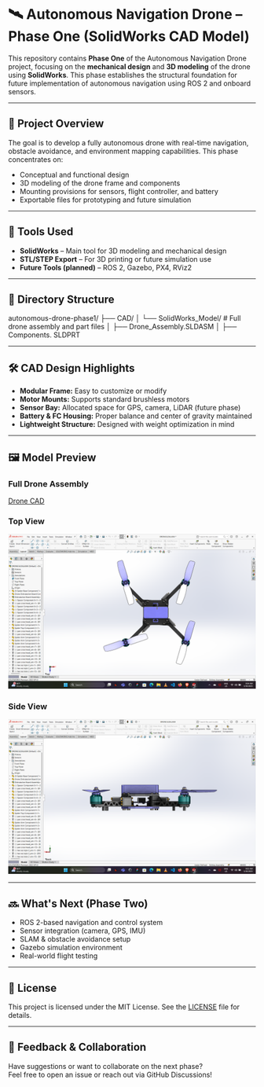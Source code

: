 # 🛰️ Autonomous Navigation Drone – Phase One (SolidWorks CAD Model)

This repository contains **Phase One** of the Autonomous Navigation Drone project, focusing on the **mechanical design** and **3D modeling** of the drone using **SolidWorks**. This phase establishes the structural foundation for future implementation of autonomous navigation using ROS 2 and onboard sensors.

---

## 📌 Project Overview

The goal is to develop a fully autonomous drone with real-time navigation, obstacle avoidance, and environment mapping capabilities. This phase concentrates on:

- Conceptual and functional design
- 3D modeling of the drone frame and components
- Mounting provisions for sensors, flight controller, and battery
- Exportable files for prototyping and future simulation

---

## 🧰 Tools Used

- **SolidWorks** – Main tool for 3D modeling and mechanical design  
- **STL/STEP Export** – For 3D printing or future simulation use  
- **Future Tools (planned)** – ROS 2, Gazebo, PX4, RViz2

---

## 📁 Directory Structure

autonomous-drone-phase1/
├── CAD/
│ └── SolidWorks_Model/ # Full drone assembly and part files
│ ├── Drone_Assembly.SLDASM
│ ├── Components. SLDPRT


---

## 🛠️ CAD Design Highlights

- **Modular Frame:** Easy to customize or modify  
- **Motor Mounts:** Supports standard brushless motors  
- **Sensor Bay:** Allocated space for GPS, camera, LiDAR (future phase)  
- **Battery & FC Housing:** Proper balance and center of gravity maintained  
- **Lightweight Structure:** Designed with weight optimization in mind

---

## 🖼️ Model Preview

### Full Drone Assembly  
[Drone CAD](https://raw.githubusercontent.com/KunalJadhao/Autonomous-Navigation-Drone/refs/heads/main/Drone%20Project/Drone.png)

### Top View  
![Top View](https://raw.githubusercontent.com/KunalJadhao/Autonomous-Navigation-Drone/refs/heads/main/Drone%20Project/Topview.png)

### Side View  
![Side View](https://raw.githubusercontent.com/KunalJadhao/Autonomous-Navigation-Drone/refs/heads/main/Drone%20Project/Sideview.png)

---

## 🔜 What's Next (Phase Two)

- ROS 2-based navigation and control system  
- Sensor integration (camera, GPS, IMU)  
- SLAM & obstacle avoidance setup  
- Gazebo simulation environment  
- Real-world flight testing

---
## 📄 License

This project is licensed under the MIT License. See the [LICENSE](LICENSE) file for details.

---

## 💬 Feedback & Collaboration

Have suggestions or want to collaborate on the next phase?  
Feel free to open an issue or reach out via GitHub Discussions!

